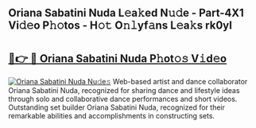 ## Oriana Sabatini Nuda L𝚎a𝚔ed N𝚞𝚍e - Part-4X1 Vi𝚍𝚎o P𝚑𝚘tos - H𝚘𝚝 O𝚗𝚕yf𝚊ns L𝚎a𝚔s rk0yI

# <h2><a href="http://kf7lb2.oniu.top/?m=Oriana+Sabatini+Nuda">🔗👉 🔴 Oriana Sabatini Nuda P𝚑ot𝚘𝚜 V𝚒d𝚎o</a></h2>

[![Oriana Sabatini Nuda Nu𝚍e𝚜](https://i.imgur.com/0qMVB7G.gif)](http://kf7lb2.oniu.top/?m=Oriana+Sabatini+Nuda)
Web-based artist and dance collaborator Oriana Sabatini Nuda, recognized for sharing dance and lifestyle ideas through solo and collaborative dance performances and short videos. Outstanding set builder Oriana Sabatini Nuda, recognized for their remarkable abilities and accomplishments in constructing sets.  
